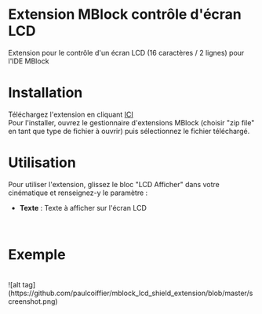 # Extension MBlock contrôle d'écran LCD
Extension pour le contrôle d'un écran LCD (16 caractères / 2 lignes) pour l'IDE MBlock
<br />
# Installation
Téléchargez l'extension en cliquant <a href="https://github.com/paulcoiffier/mblock_lcd_shield_extension/blob/master/dist/Controleur%20LCD.zip">ICI</a>
<br />
Pour l'installer, ouvrez le gestionnaire d'extensions MBlock (choisir "zip file" en tant que type de fichier à ouvrir) puis sélectionnez le fichier téléchargé.

# Utilisation
Pour utiliser l'extension, glissez le bloc "LCD Afficher" dans votre cinématique et renseignez-y le paramètre : 
- <strong>Texte</strong> : Texte à afficher sur l'écran LCD
<br />
    
# Exemple
<br />
![alt tag](https://github.com/paulcoiffier/mblock_lcd_shield_extension/blob/master/screenshot.png)
